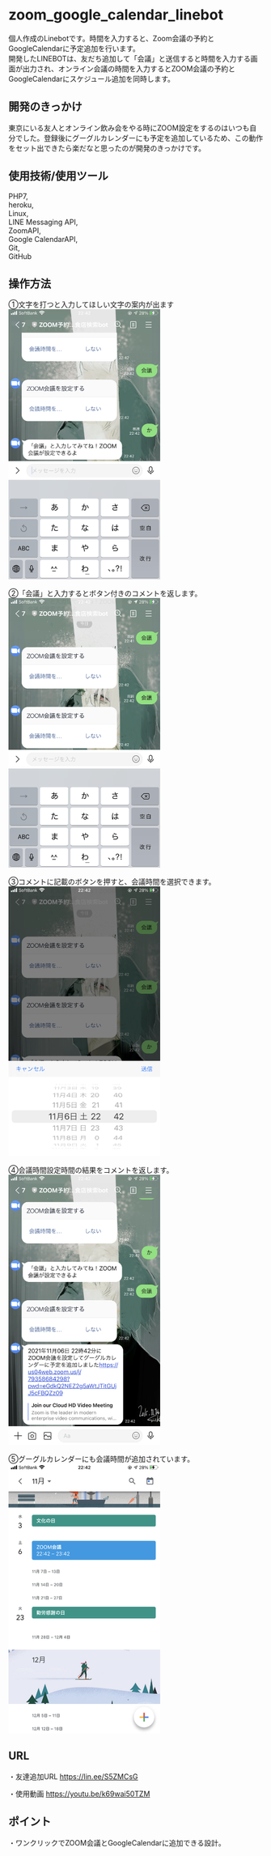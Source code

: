 # zoom_google_calendar_linebot

個人作成のLinebotです。時間を入力すると、Zoom会議の予約とGoogleCalendarに予定追加を行います。</br>
開発したLINEBOTは、友だち追加して「会議」と送信すると時間を入力する画面が出力され、オンライン会議の時間を入力するとZOOM会議の予約とGoogleCalendarにスケジュール追加を同時します。</br>

## 開発のきっかけ
東京にいる友人とオンライン飲み会をやる時にZOOM設定をするのはいつも自分でした。登録後にグーグルカレンダーにも予定を追加しているため、この動作をセット出できたら楽だなと思ったのが開発のきっかけです。<br>

## 使用技術/使用ツール
PHP7,</br>
heroku,</br>
Linux,</br>
LINE Messaging API,</br>
ZoomAPI,</br>
Google CalendarAPI,</br>
Git,</br>
GitHub</br>

## 操作方法
①文字を打つと入力してほしい文字の案内が出ます</br>
<img src="https://github.com/ryuzo111/zoom_google_calendar_linebot/blob/master/IMG_6411.PNG" width="300px" >

②「会議」と入力するとボタン付きのコメントを返します。</br>
<img src="https://github.com/ryuzo111/zoom_google_calendar_linebot/blob/master/IMG_6410.PNG" width="300px" >

③コメントに記載のボタンを押すと、会議時間を選択できます。</br>
<img src="https://github.com/ryuzo111/zoom_google_calendar_linebot/blob/master/IMG_6413.PNG" width="300px" >

④会議時間設定時間の結果をコメントを返します。</br>
<img src="https://github.com/ryuzo111/zoom_google_calendar_linebot/blob/master/IMG_6414.PNG" width="300px" >

⑤グーグルカレンダーにも会議時間が追加されています。</br>
<img src="https://github.com/ryuzo111/zoom_google_calendar_linebot/blob/master/IMG_6415.PNG" width="300px" >

## URL
・友達追加URL
https://lin.ee/S5ZMCsG

・使用動画
https://youtu.be/k69wai50TZM

## ポイント
・ワンクリックでZOOM会議とGoogleCalendarに追加できる設計。</br>
